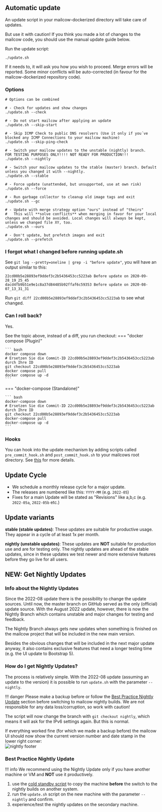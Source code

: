 ## Automatic update

An update script in your mailcow-dockerized directory will take care of updates.

But use it with caution! If you think you made a lot of changes to the mailcow code, you should use the manual update guide below.

Run the update script:
```
./update.sh
```

If it needs to, it will ask you how you wish to proceed.
Merge errors will be reported.
Some minor conflicts will be auto-corrected (in favour for the mailcow-dockerized repository code).

### Options

```
# Options can be combined

# - Check for updates and show changes
./update.sh --check

# - Do not start mailcow after applying an update
./update.sh --skip-start

# - Skip ICMP Check to public DNS resolvers (Use it only if you´ve blocked any ICMP Connections to your mailcow machine)
./update.sh --skip-ping-check

# - Switch your mailcow updates to the unstable (nightly) branch.
FOR TESTING PURPOSES ONLY!!!! NOT READY FOR PRODUCTION!!!
./update.sh --nightly

# - Switch your mailcow updates to the stable (master) branch. Default unless you changed it with --nightly.
./update.sh --stable

# - Force update (unattended, but unsupported, use at own risk)
./update.sh --force

# - Run garbage collector to cleanup old image tags and exit
./update.sh --gc

# - Update with merge strategy option "ours" instead of "theirs"
#   This will **solve conflicts** when merging in favor for your local changes and should be avoided. Local changes will always be kept, unless we changed file XY, too.
./update.sh --ours

# - Don't update, but prefetch images and exit
./update.sh --prefetch
```

### I forgot what I changed before running update.sh

See `git log --pretty=oneline | grep -i "before update"`, you will have an output similar to this:

```
22cd00b5e28893ef9ddef3c2b5436453cc5223ab Before update on 2020-09-28_19_25_45
dacd4fb9b51e9e1c8a37d84485b92ffaf6c59353 Before update on 2020-08-07_13_31_31
```

Run `git diff 22cd00b5e28893ef9ddef3c2b5436453cc5223ab` to see what changed.

### Can I roll back?

Yes.

See the topic above, instead of a diff, you run checkout:
=== "docker compose (Plugin)"

    ``` bash
    docker compose down
    # Ersetzen Sie die Commit-ID 22cd00b5e28893ef9ddef3c2b5436453cc5223ab durch Ihre ID
    git checkout 22cd00b5e28893ef9ddef3c2b5436453cc5223ab
    docker compose pull
    docker compose up -d
    ```

=== "docker-compose (Standalone)"

    ``` bash
    docker-compose down
    # Ersetzen Sie die Commit-ID 22cd00b5e28893ef9ddef3c2b5436453cc5223ab durch Ihre ID
    git checkout 22cd00b5e28893ef9ddef3c2b5436453cc5223ab
    docker-compose pull
    docker-compose up -d
    ```

### Hooks

You can hook into the update mechanism by adding scripts called `pre_commit_hook.sh` and `post_commit_hook.sh` to your mailcows root directory. See [this](../manual-guides/u_e-update-hooks.md) for more details.

## Update Cycle

- We schedule a monthly release cycle for a major update.
- The releases are numbered like this: `YYYY-MM` (e.g. `2022-05`)
- Fixes for a main Update will be stated as "Revisions" like a,b,c (e.g. `2022-05a`, `2022-05b` etc.)

## Update variants

**stable (stable updates)**: These updates are suitable for productive usage. They appear in a cycle of at least 1x per month.

**nightly (unstable updates)**: These updates are **NOT** suitable for production use and are for testing only. The nightly updates are ahead of the stable updates, since in these updates we test newer and more extensive features before they go live for all users.

## NEW: Get Nightly Updates
### Info about the Nightly Updates
Since the 2022-08 update there is the possibility to change the update sources. Until now, the master branch on GitHub served as the only (official) update source. With the August 2022 update, however, there is now the Nightly Branch which contains unstable and major changes for testing and feedback.

The Nightly Branch always gets new updates when something is finished on the mailcow project that will be included in the new main version.

Besides the obvious changes that will be included in the next major update anyway, it also contains exclusive features that need a longer testing time (e.g. the UI update to Bootstrap 5).

### How do I get Nightly Updates?
The process is relatively simple. With the 2022-08 update (assuming an update to the version) it is possible to run `update.sh` with the parameter `--nightly`.

!!! danger
        Please make a backup before or follow the [Best Practice Nightly Update](#best-practice-nightly-update) section before switching to mailcow nightly builds. We are not responsible for any data loss/corruption, so work with caution!

The script will now change the branch with `git checkout nightly`, which means it will ask for the IPv6 settings again. But this is normal.

If everything worked fine (for which we made a backup before) the mailcow UI should now show the current version number and date stamp in the lower right corner:<br>
![nightly footer](../assets/images/i_u_m/nightly_footer.png)

### Best Practice Nightly Update
!!! info
        We recommend using the Nightly Update only if you have another machine or VM and **NOT** use it productively.

1. use the [cold standby script](../backup_restore_migrate/b_r_m-coldstandby.en.md) to copy the machine **before** the switch to the nightly builds on another system.
2. run the `update.sh` script on the new machine with the parameter `--nightly` and confirm.
3. experience/test the nightly updates on the secondary machine.
